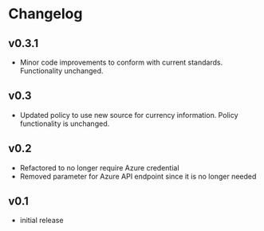 # Changelog

## v0.3.1

- Minor code improvements to conform with current standards. Functionality unchanged.

## v0.3

- Updated policy to use new source for currency information. Policy functionality is unchanged.

## v0.2

- Refactored to no longer require Azure credential
- Removed parameter for Azure API endpoint since it is no longer needed

## v0.1

- initial release
